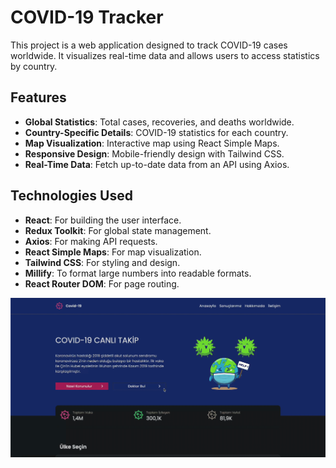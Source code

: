 # COVID-19 Tracker

This project is a web application designed to track COVID-19 cases worldwide. It visualizes real-time data and allows users to access statistics by country.

## Features

- **Global Statistics**: Total cases, recoveries, and deaths worldwide.
- **Country-Specific Details**: COVID-19 statistics for each country.
- **Map Visualization**: Interactive map using React Simple Maps.
- **Responsive Design**: Mobile-friendly design with Tailwind CSS.
- **Real-Time Data**: Fetch up-to-date data from an API using Axios.

## Technologies Used

- **React**: For building the user interface.
- **Redux Toolkit**: For global state management.
- **Axios**: For making API requests.
- **React Simple Maps**: For map visualization.
- **Tailwind CSS**: For styling and design.
- **Millify**: To format large numbers into readable formats.
- **React Router DOM**: For page routing.

![](ekran.gif)
